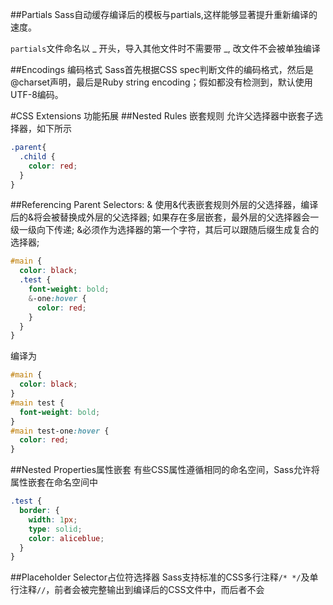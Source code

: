 ##Partials
Sass自动缓存编译后的模板与partials,这样能够显著提升重新编译的速度。

`partials`文件命名以 _ 开头，导入其他文件时不需要带 _, 改文件不会被单独编译

##Encodings 编码格式
Sass首先根据CSS spec判断文件的编码格式，然后是@charset声明，最后是Ruby string encoding；假如都没有检测到，默认使用UTF-8编码。

#CSS Extensions 功能拓展
##Nested Rules 嵌套规则
允许父选择器中嵌套子选择器，如下所示
```scss
.parent{
  .child {
    color: red;
  }
}
```
##Referencing Parent Selectors: &
使用&代表嵌套规则外层的父选择器，编译后的&将会被替换成外层的父选择器;
如果存在多层嵌套，最外层的父选择器会一级一级向下传递;
&必须作为选择器的第一个字符，其后可以跟随后缀生成复合的选择器;
```scss
#main {
  color: black;
  .test {
    font-weight: bold;
    &-one:hover { 
      color: red;
    }
  }
}
```
编译为
```css
#main {
  color: black; 
}
#main test {
  font-weight: bold; 
}
#main test-one:hover {
  color: red; 
}
```
##Nested Properties属性嵌套
有些CSS属性遵循相同的命名空间，Sass允许将属性嵌套在命名空间中
```scss
.test {
  border: {
    width: 1px;
    type: solid;
    color: aliceblue;
  }
}
```
##Placeholder Selector占位符选择器
Sass支持标准的CSS多行注释`/* */`及单行注释`//`，前者会被完整输出到编译后的CSS文件中，而后者不会